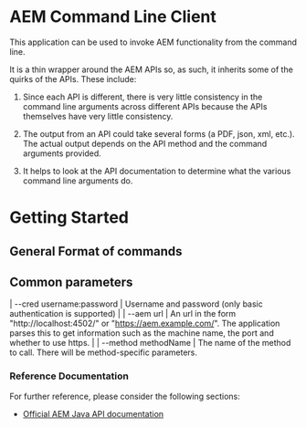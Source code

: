 # AEM Command Line Client

This application can be used to invoke AEM functionality from the command line.

It is a thin wrapper around the AEM APIs so, as such, it inherits some of the quirks of the APIs.  These include:

1. Since each API is different, there is very little consistency in the command line arguments across different APIs
because the APIs themselves have very little consistency.

1. The output from an API could take several forms (a PDF, json, xml, etc.).  The actual output depends on the API method and the command arguments provided.

1. It helps to look at the API documentation to determine what the various command line arguments do.

# Getting Started

## General Format of commands

## Common parameters

| --cred username:password | Username and password (only basic authentication is supported) |
| --aem url | An url in the form "http://localhost:4502/" or "https://aem.example.com/".  The application parses this to get information such as the machine name, the port and whether to use https. |
| --method methodName | The name of the method to call.  There will be method-specific parameters. 

### Reference Documentation
For further reference, please consider the following sections:

* [Official AEM Java API documentation](https://helpx.adobe.com/experience-manager/6-5/forms/javadocs/index.html) 

